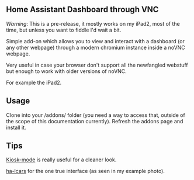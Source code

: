 ## Home Assistant Dashboard through VNC

_Warning_: This is a pre-release, it mostly works on my iPad2, most of the time, but unless you want to fiddle I'd wait a bit.


Simple add-on which allows you to view and interact with a dashboard (or any other webpage) through a modern chromium instance inside a noVNC webpage.

Very useful in case your browser don't support all the newfangled webstuff but enough to work with older versions of noVNC.

For example the iPad2.

## Usage
Clone into your /addons/ folder (you need a way to access that, outside of the scope of this documentation currently). Refresh the addons page and install it.

## Tips
[Kiosk-mode](https://github.com/NemesisRE/kiosk-mode) is really useful for a cleaner look.

[ha-lcars](https://github.com/th3jesta/ha-lcars) for the one true interface (as seen in my example photo).
